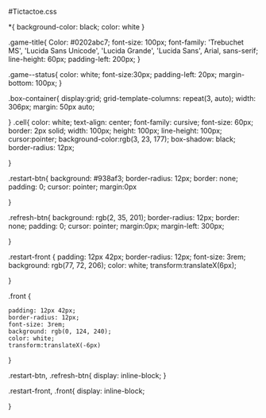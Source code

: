 #Tictactoe.css

*{
background-color: black;
color: white
}

.game-title{
    Color: #0202abc7;
    font-size: 100px; 
    font-family: 'Trebuchet MS', 'Lucida Sans Unicode', 'Lucida Grande', 'Lucida Sans', Arial, sans-serif;
    line-height: 60px;
    padding-left: 200px;
}

.game--status{
    color: white;
    font-size:30px;
     padding-left: 20px;
     margin-bottom: 100px;
}

.box-container{
    display:grid;
    grid-template-columns: repeat(3, auto);
    width: 306px;
    margin: 50px auto;
   
    
    
}
.cell{
    color: white;
    text-align: center;
    font-family: cursive;
    font-size: 60px;
    border: 2px solid;
     width: 100px;
     height: 100px;
     line-height: 100px;
     cursor:pointer;
     background-color:rgb(3, 23, 177);
     box-shadow: black;
     border-radius: 12px;
      
}

.restart-btn{
    background: #938af3;
    border-radius: 12px;
    border: none;
    padding: 0;
    cursor: pointer;
   margin:0px
    
  }

  .refresh-btn{
    background: rgb(2, 35, 201);
    border-radius: 12px;
    border: none;
    padding: 0;
    cursor: pointer;
    margin:0px;
    margin-left: 300px;
   
  }
    


  .restart-front {
    padding: 12px 42px;
    border-radius: 12px;
    font-size: 3rem;
    background: rgb(77, 72, 206);
    color: white;
    transform:translateX(6px);
  
  }

  .front {
   
    padding: 12px 42px;
    border-radius: 12px;
    font-size: 3rem;
    background: rgb(0, 124, 240);
    color: white;
    transform:translateX(-6px)
  }

.restart-btn, .refresh-btn{
  display: inline-block;
}

.restart-front, .front{
  display: inline-block;

}
